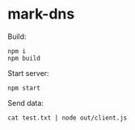# mark-dns

Build:
```terminal
npm i
npm build
```

Start server:
```terminal
npm start
```

Send data:
```terminal
cat test.txt | node out/client.js
```
